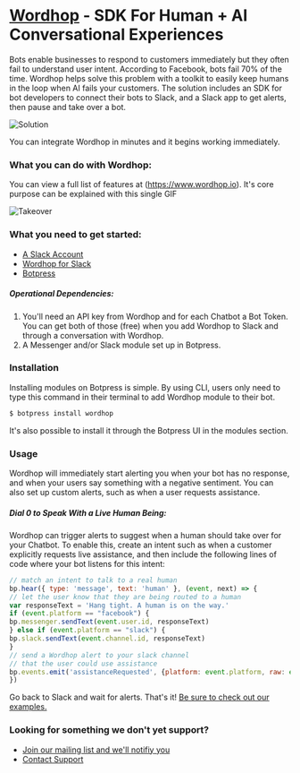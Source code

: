 # [Wordhop](https://www.Wordhop.io) - SDK For Human + AI Conversational Experiences

Bots enable businesses to respond to customers immediately but they often fail to understand user intent.  According to Facebook, bots fail 70% of the time. Wordhop helps solve this problem with a toolkit to easily keep humans in the loop when AI fails your customers.    The solution includes an SDK for bot developers to connect their bots to Slack, and a Slack app to get alerts, then pause and take over a bot.

![Solution](https://cloud.githubusercontent.com/assets/7429980/22609969/491afe58-ea31-11e6-8928-27e1a1f1d6bd.png)



You can integrate Wordhop in minutes and it begins working immediately. 

### What you can do with Wordhop:
You can view a full list of features at (https://www.wordhop.io).  It's core purpose can be explained with this single GIF  

![Takeover](https://cloud.githubusercontent.com/assets/7429980/22609935/22e39740-ea31-11e6-8286-e5a3ae545565.gif)


### What you need to get started:
* [A Slack Account](http://www.slack.com)
* [Wordhop for Slack](https://slack.com/oauth/authorize?scope=users:read,users:read.email,commands,chat:write:bot,chat:write:user,channels:read,channels:history,channels:write,bot&client_id=23850726983.39760486257)
* [Botpress](https://botpress.io/)

##### Operational Dependencies:
1.  You'll need an API key from Wordhop and for each Chatbot a Bot Token.  You can get both of those (free) when you add Wordhop to Slack and through a conversation with Wordhop. 
2.  A Messenger and/or Slack module set up in Botpress. 


### Installation
Installing modules on Botpress is simple. By using CLI, users only need to type this command in their terminal to add Wordhop module to their bot.
```bash
$ botpress install wordhop
```
It's also possible to install it through the Botpress UI in the modules section.


### Usage
Wordhop will immediately start alerting you when your bot has no response, and when your users say something with a negative sentiment. You can also set up custom alerts, such as when a user requests assistance.

##### Dial 0 to Speak With a Live Human Being:

Wordhop can trigger alerts to suggest when a human should take over for your Chatbot. To enable this, create an intent such as when a customer explicitly requests live assistance, and then include the following lines of code where your bot listens for this intent:

```javascript
// match an intent to talk to a real human
bp.hear({ type: 'message', text: 'human' }, (event, next) => {
// let the user know that they are being routed to a human
var responseText = 'Hang tight. A human is on the way.'
if (event.platform == "facebook") {
bp.messenger.sendText(event.user.id, responseText)
} else if (event.platform == "slack") {
bp.slack.sendText(event.channel.id, responseText)
}
// send a Wordhop alert to your slack channel
// that the user could use assistance
bp.events.emit('assistanceRequested', {platform: event.platform, raw: event.raw})
})
```


Go back to Slack and wait for alerts. That's it! 
[Be sure to check out our examples.](./examples/)


### Looking for something we don't yet support?  
* [Join our mailing list and we'll notifiy you](https://www.wordhop.io/contact.html)
* [Contact Support](mailto:support@wordhop.io)
